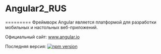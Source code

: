# Angular2_RUS
=========
Фреймворк Angular является платформой для разработки мобильных и настольных веб-приложений.

Официальный сайт: www.angular.io

Последняя версия: [![npm version](https://badge.fury.io/js/angular2.svg)](http://badge.fury.io/js/angular2)
